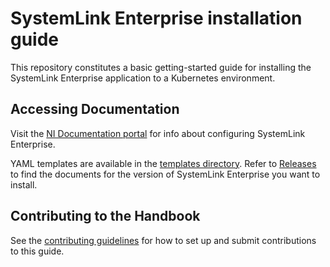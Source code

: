 # SystemLink Enterprise installation guide

This repository constitutes a basic getting-started guide for installing the
SystemLink Enterprise application to a Kubernetes environment.

## Accessing Documentation

Visit the
[NI Documentation portal](https://www.ni.com/docs/en-US/bundle/systemlink-enterprise/page/systemlink-enterprise-configuration-and-installation.html)
for info about configuring SystemLink Enterprise.

YAML templates are available in the
[templates directory](getting-started/templates). Refer to
[Releases](https://github.com/ni/install-systemlink-enterprise/releases) to find
the documents for the version of SystemLink Enterprise you want to install.

## Contributing to the Handbook

See the [contributing guidelines](CONTRIBUTING.md) for how to set up and submit
contributions to this guide.
